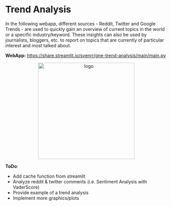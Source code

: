 # Trend Analysis 
In the following webapp, different sources - Reddit, Twitter and Google Trends - are used to quickly gain an overview of current topics in the world or a specific industry/keyword. These insights can also be used by journalists, bloggers, etc. to report on topics that are currently of particular interest and most talked about.

**WebApp:** https://share.streamlit.io/svenrr/gne-trend-analysis/main/main.py

<p align="center"><img src="https://assets.website-files.com/5dc3b47ddc6c0c2a1af74ad0/5e18182db827fa0659541754_RGB_Logo_Vertical_Color_Light_Bg-p-1600.png" alt="logo" width="300"/></p>

**ToDo**: 
* Add cache function from streamlit 
* Analyze reddit & twitter comments (i.e. Sentiment Analysis with VaderScore) 
* Provide example of a trend analysis
* Implement more graphics/plots
